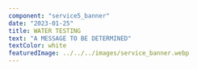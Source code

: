 ```yaml
---
component: "service5_banner"
date: "2023-01-25"
title: WATER TESTING
text: "A MESSAGE TO BE DETERMINED"
textColor: white
featuredImage: ../../../images/service_banner.webp
---
```

